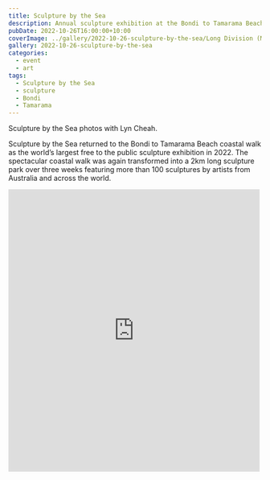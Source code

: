 ```yaml
---
title: Sculpture by the Sea
description: Annual sculpture exhibition at the Bondi to Tamarama Beach walk
pubDate: 2022-10-26T16:00:00+10:00
coverImage: ../gallery/2022-10-26-sculpture-by-the-sea/Long Division (Margarita Sampson) (1).jpeg
gallery: 2022-10-26-sculpture-by-the-sea
categories:
  - event
  - art
tags:
  - Sculpture by the Sea
  - sculpture
  - Bondi
  - Tamarama
---
```


Sculpture by the Sea photos with Lyn Cheah.

Sculpture by the Sea returned to the Bondi to Tamarama Beach coastal walk as the world’s largest free to the public sculpture exhibition in 2022. The spectacular coastal walk was again transformed into a 2km long sculpture park over three weeks featuring more than 100 sculptures by artists from Australia and across the world.

<iframe src="https://www.facebook.com/plugins/post.php?href=https%3A%2F%2Fwww.facebook.com%2Fchris1.tham%2Fposts%2Fpfbid0XdRA3hRhJcyaT8RDhiik5MjjLec8ZPcuo6Z3C5m2k8NYNn3MtUyz7QXyjGnnyfR3l&show_text=true&width=500" width="500" height="562" style="border:none;overflow:hidden" scrolling="no" frameborder="0" allowfullscreen="true" allow="autoplay; clipboard-write; encrypted-media; picture-in-picture; web-share"></iframe>
